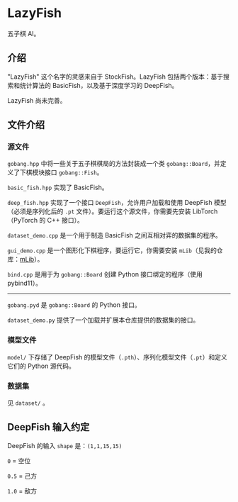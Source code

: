 # LazyFish

五子棋 AI。

## 介绍
"LazyFish" 这个名字的灵感来自于 StockFish。LazyFish 包括两个版本：基于搜索和统计算法的 BasicFish，以及基于深度学习的 DeepFish。

LazyFish 尚未完善。

## 文件介绍

### 源文件

`gobang.hpp` 中将一些关于五子棋棋局的方法封装成一个类 `gobang::Board`，并定义了下棋模块接口 `gobang::Fish`。

`basic_fish.hpp` 实现了 BasicFish。

`deep_fish.hpp` 实现了一个接口 `DeepFish`，允许用户加载和使用 DeepFish 模型（必须是序列化后的 `.pt` 文件）。要运行这个源文件，你需要先安装 LibTorch（PyTorch 的 C++ 接口）。

`dataset_demo.cpp` 是一个用于制造 BasicFish 之间互相对弈的数据集的程序。

`gui_demo.cpp` 是一个图形化下棋程序，要运行它，你需要安装 `mLib`（见我的仓库：[mLib](https://github.com/masterLazy/mLib)）。

`bind.cpp` 是用于为 `gobang::Board` 创建 Python 接口绑定的程序（使用 pybind11）。

<hr/>

`gobang.pyd` 是 `gobang::Board` 的 Python 接口。

`dataset_demo.py` 提供了一个加载并扩展本仓库提供的数据集的接口。

### 模型文件

`model/` 下存储了 DeepFish 的模型文件（`.pth`）、序列化模型文件（`.pt`）和定义它们的 Python 源代码。

### 数据集

见 `dataset/` 。

## DeepFish 输入约定

DeepFish 的输入 `shape` 是：`(1,1,15,15)`

`0` = 空位

`0.5` = 己方

`1.0` = 敌方